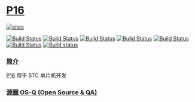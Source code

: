 ﻿# [P16](https://github.com/OS-Q/P16)

[![sites](http://182.61.61.133/link/resources/OSQ.png)](http://www.OS-Q.com)

[![Build Status](https://github.com/OS-Q/P16/workflows/CI/badge.svg)](https://github.com/OS-Q/P16/actions/workflows/CI.yml)
[![Build Status](https://github.com/OS-Q/P14/workflows/CD/badge.svg)](https://github.com/OS-Q/P14/actions/workflows/CD.yml)
[![Build Status](https://github.com/OS-Q/P14/workflows/nightly/badge.svg)](https://github.com/OS-Q/P14/actions/workflows/nightly.yml)
[![Build Status](https://circleci.com/gh/OS-Q/P16.svg?style=svg)](https://circleci.com/gh/OS-Q/P16)
[![Build Status](https://travis-ci.com/OS-Q/P16.svg?branch=master)](https://travis-ci.com/OS-Q/P16)
[![Build Status](https://cloud.drone.io/api/badges/OS-Q/P16/status.svg)](https://cloud.drone.io/OS-Q/P16)
[![Build status](https://ci.appveyor.com/api/projects/status/2k7vnde38o142o0u?svg=true)](https://ci.appveyor.com/project/Qitas/p16)

### [简介](https://github.com/OS-Q/P16/wiki)

[P16](https://github.com/OS-Q/P16) 用于 STC 单片机开发

### [源圈 OS-Q (Open Source & QA) ](http://www.OS-Q.com)
